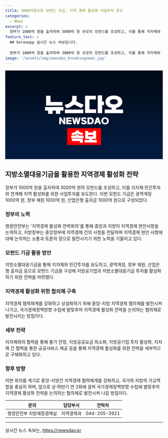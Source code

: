 ```yaml
---
title: 3000억원으로 모펀드 조성, 지역 경제 활성화 사업투자 유도
categories:
  - News
excerpt: >
  정부가 1000억 원을 출자하여 3000억 원 규모의 모펀드를 조성하고, 이를 통해 지자체와 민간투자를 유도하여 지역 활성화를 촉진하는 전략회의가 개최되었다. 모펀드는 광역계정 1000억 원, 정부 재원 1000억 원, 산업은행 출자금 1000억 원으로 구성되었으며, 지방공기업과 지방소멸대응기금 투자를 활성화하는 데 주력할 예정이다. 또한, 이번 회의를 통해 지역경제 활성화를 위한 세 가지 전략과 구체적인 과제가 마련되었으며, 지역경제 협업 기반을 강화하고 상·하반기 연 2회에 걸쳐 협의체로 발전시켜 나갈 계획이다.
feature_text: >
  ## koreaapp 실시간 뉴스 속보입니다.

  정부가 1000억 원을 출자하여 3000억 원 규모의 모펀드를 조성하고, 이를 통해 지자체와 민간투자를 유도하여 지역 활성화를 촉진하는 전략회의가 개최되었다. 모펀드는 광역계정 1000억 원, 정부 재원 1000억 원, 산업은행 출자금 1000억 원으로 구성되었으며, 지방공기업과 지방소멸대응기금 투자를 활성화하는 데 주력할 예정이다. 또한, 이번 회의를 통해 지역경제 활성화를 위한 세 가지 전략과 구체적인 과제가 마련되었으며, 지역경제 협업 기반을 강화하고 상·하반기 연 2회에 걸쳐 협의체로 발전시켜 나갈 계획이다.
image: '/assets/img/newsdao_breakingnews.jpg'
---
```


<p><img src="/assets/img/newsdao_breakingnews.jpg" alt="koreaapp 속보" /></p>

<h2 data-ke-size="size26">지방소멸대응기금을 활용한 지역경제 활성화 전략</h2>

<p data-ke-size="size16">정부가 1000억 원을 출자하여 3000억 원의 모펀드를 조성하고, 이를 지자체·민간투자와 연계해 지역 활성화를 위한 사업투자를 유도한다. 이번 모펀드 기금은 광역계정 1000억 원, 정부 재원 1000억 원, 산업은행 출자금 1000억 원으로 구성되었다.</p>

<h3>정부의 노력</h3>

<p data-ke-size="size16">행정안전부는 '지역경제 활성화 전략회의'를 통해 중앙과 지방이 지역경제 현안사항을 논의하고, 지방정부는 중앙정부에 지역경제 건의 사항을 전달하며 지역경제 현안 사항에 대해 논의하는 소통과 토론의 장으로 발전시키기 위한 노력을 기울이고 있다.</p>

<h3>모펀드 기금 활용 방안</h3>

<p data-ke-size="size16">지방소멸대응기금을 통해 지자체와 민간투자를 유도하고, 광역계정, 정부 재원, 산업은행 출자금 등으로 모펀드 기금을 구성해 지방공기업과 지방소멸대응기금 투자를 활성화하기 위한 전략을 마련했다.</p>

<h3>지역경제 활성화 위한 협의체 구축</h3>

<p data-ke-size="size16">지역경제 협력체계를 강화하고 상설화하기 위해 중앙-지방 지역경제 협의체를 발전시켜 나가고, 국가경제정책방향 수립에 발맞추어 지역경제 활성화 전략을 논의하는 협의체로 발전시키는 방침이다.</p>

<h3>세부 전략</h3>

<p data-ke-size="size16">지자체와의 협력을 통해 물가 안정, 지방공공요금 최소화, 지방공기업 투자 활성화, 지자체 간 협력을 통한 공공서비스 제공 등을 통해 지역경제 활성화를 위한 전략을 세부적으로 구체화하고 있다.</p>

<h3>향후 방향</h3>

<p data-ke-size="size16">이번 회의를 계기로 중앙-지방간 지역경제 협력체계를 강화하고, 국가와 지방의 가교역할을 충실히 하며, 앞으로 상·하반기 연 2회에 걸쳐 국가경제정책방향 수립에 발맞추어 지역경제 활성화 전략을 논의하는 협의체로 발전시켜 나갈 방침이다.</p>

<table>
    <thead>
        <tr>
            <th>문의</th>
            <th>담당부서</th>
            <th>연락처</th>
        </tr>
    </thead>
    <tbody>
        <tr>
            <td style="text-align: center;">행정안전부 지방재정경제실</td>
            <td style="text-align: center;">지역경제과</td>
            <td style="text-align: center;">044-205-3921</td>
        </tr>
    </tbody>
</table>

<p><hr></p>
실시간 뉴스 속보는, <a href="https://newsdao.kr" rel="dofollow">https://newsdao.kr</a>


